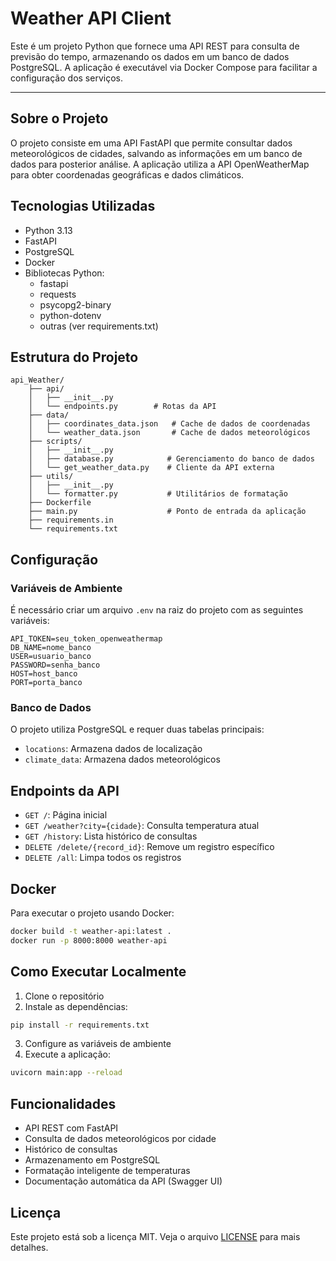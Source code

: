 # Weather API Client
Este é um projeto Python que fornece uma API REST para consulta de previsão do tempo, armazenando os dados em um banco de dados PostgreSQL. A aplicação é executável via Docker Compose para facilitar a configuração dos serviços.

---

## Sobre o Projeto
O projeto consiste em uma API FastAPI que permite consultar dados meteorológicos de cidades, salvando as informações em um banco de dados para posterior análise. A aplicação utiliza a API OpenWeatherMap para obter coordenadas geográficas e dados climáticos.

## Tecnologias Utilizadas
- Python 3.13
- FastAPI
- PostgreSQL
- Docker
- Bibliotecas Python:
  - fastapi
  - requests
  - psycopg2-binary
  - python-dotenv
  - outras (ver requirements.txt)

## Estrutura do Projeto
```
api_Weather/
    ├── api/
    │   ├── __init__.py
    │   └── endpoints.py        # Rotas da API
    ├── data/
    │   ├── coordinates_data.json   # Cache de dados de coordenadas
    │   └── weather_data.json       # Cache de dados meteorológicos
    ├── scripts/
    │   ├── __init__.py
    │   ├── database.py            # Gerenciamento do banco de dados
    │   └── get_weather_data.py    # Cliente da API externa
    ├── utils/
    │   ├── __init__.py
    │   └── formatter.py           # Utilitários de formatação
    ├── Dockerfile
    ├── main.py                    # Ponto de entrada da aplicação
    ├── requirements.in
    └── requirements.txt
```

## Configuração

### Variáveis de Ambiente
É necessário criar um arquivo `.env` na raiz do projeto com as seguintes variáveis:
```
API_TOKEN=seu_token_openweathermap
DB_NAME=nome_banco
USER=usuario_banco
PASSWORD=senha_banco
HOST=host_banco
PORT=porta_banco
```

### Banco de Dados
O projeto utiliza PostgreSQL e requer duas tabelas principais:
- `locations`: Armazena dados de localização
- `climate_data`: Armazena dados meteorológicos

## Endpoints da API

- `GET /`: Página inicial
- `GET /weather?city={cidade}`: Consulta temperatura atual
- `GET /history`: Lista histórico de consultas
- `DELETE /delete/{record_id}`: Remove um registro específico
- `DELETE /all`: Limpa todos os registros

## Docker
Para executar o projeto usando Docker:
```bash
docker build -t weather-api:latest .
docker run -p 8000:8000 weather-api
```

## Como Executar Localmente
1. Clone o repositório
2. Instale as dependências:
```bash
pip install -r requirements.txt
```
3. Configure as variáveis de ambiente
4. Execute a aplicação:
```bash
uvicorn main:app --reload
```

## Funcionalidades
- API REST com FastAPI
- Consulta de dados meteorológicos por cidade
- Histórico de consultas
- Armazenamento em PostgreSQL
- Formatação inteligente de temperaturas
- Documentação automática da API (Swagger UI)

## Licença
Este projeto está sob a licença MIT. Veja o arquivo [LICENSE](./LICENSE) para mais detalhes.
